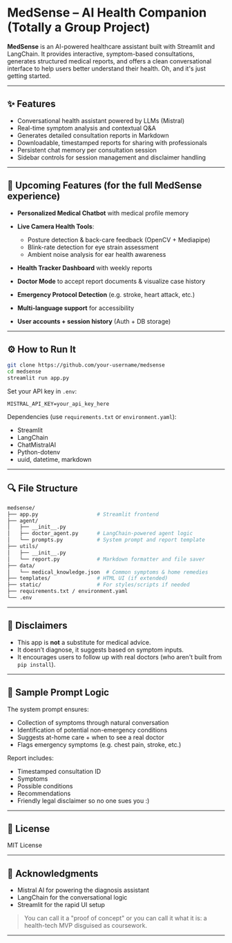 # MedSense – AI Health Companion (Totally a Group Project)

**MedSense** is an AI-powered healthcare assistant built with Streamlit and LangChain. It provides interactive, symptom-based consultations, generates structured medical reports, and offers a clean conversational interface to help users better understand their health. Oh, and it's just getting started.

---

## ✨ Features

* Conversational health assistant powered by LLMs (Mistral)
* Real-time symptom analysis and contextual Q\&A
* Generates detailed consultation reports in Markdown
* Downloadable, timestamped reports for sharing with professionals
* Persistent chat memory per consultation session
* Sidebar controls for session management and disclaimer handling

---

## 🚀 Upcoming Features (for the full MedSense experience)

* **Personalized Medical Chatbot** with medical profile memory
* **Live Camera Health Tools**:

  * Posture detection & back-care feedback (OpenCV + Mediapipe)
  * Blink-rate detection for eye strain assessment
  * Ambient noise analysis for ear health awareness
* **Health Tracker Dashboard** with weekly reports
* **Doctor Mode** to accept report documents & visualize case history
* **Emergency Protocol Detection** (e.g. stroke, heart attack, etc.)
* **Multi-language support** for accessibility
* **User accounts + session history** (Auth + DB storage)

---

## ⚙️ How to Run It

```bash
git clone https://github.com/your-username/medsense
cd medsense
streamlit run app.py
```

Set your API key in `.env`:

```env
MISTRAL_API_KEY=your_api_key_here
```

Dependencies (use `requirements.txt` or `environment.yaml`):

* Streamlit
* LangChain
* ChatMistralAI
* Python-dotenv
* uuid, datetime, markdown

---

## 🔍 File Structure

```bash
medsense/
├── app.py                   # Streamlit frontend
├── agent/
│   ├── __init__.py
│   ├── doctor_agent.py      # LangChain-powered agent logic
│   └── prompts.py           # System prompt and report template
├── utils/
│   ├── __init__.py
│   └── report.py            # Markdown formatter and file saver
├── data/
│   └── medical_knowledge.json  # Common symptoms & home remedies
├── templates/               # HTML UI (if extended)
├── static/                  # For styles/scripts if needed
├── requirements.txt / environment.yaml
└── .env
```

---

## 🚨 Disclaimers

* This app is **not** a substitute for medical advice.
* It doesn’t diagnose, it suggests based on symptom inputs.
* It encourages users to follow up with real doctors (who aren't built from `pip install`).

---

## 💬 Sample Prompt Logic

The system prompt ensures:

* Collection of symptoms through natural conversation
* Identification of potential non-emergency conditions
* Suggests at-home care + when to see a real doctor
* Flags emergency symptoms (e.g. chest pain, stroke, etc.)

Report includes:

* Timestamped consultation ID
* Symptoms
* Possible conditions
* Recommendations
* Friendly legal disclaimer so no one sues you :)

---

## 💼 License

MIT License

---

## 🙏 Acknowledgments

* Mistral AI for powering the diagnosis assistant
* LangChain for the conversational logic
* Streamlit for the rapid UI setup

> You can call it a "proof of concept" or you can call it what it is: a health-tech MVP disguised as coursework.

---
